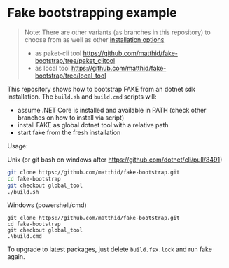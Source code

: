 # Fake bootstrapping example

> Note: There are other variants (as branches in this repository) to choose from as well as other [installation options](https://fake.build/fake-gettingstarted.html#Install-FAKE)
> - as paket-cli tool https://github.com/matthid/fake-bootstrap/tree/paket_clitool
> - as local tool https://github.com/matthid/fake-bootstrap/tree/local_tool

This repository shows how to bootstrap FAKE from an dotnet sdk installation.
The `build.sh` and `build.cmd` scripts will:
 - assume .NET Core is installed and available in PATH (check other branches on how to install via script)
 - install FAKE as global dotnet tool with a relative path
 - start fake from the fresh installation

Usage:

Unix (or git bash on windows after https://github.com/dotnet/cli/pull/8491)

```bash
git clone https://github.com/matthid/fake-bootstrap.git
cd fake-bootstrap
git checkout global_tool
./build.sh
```

Windows (powershell/cmd)

```batch
git clone https://github.com/matthid/fake-bootstrap.git
cd fake-bootstrap
git checkout global_tool
.\build.cmd
```

To upgrade to latest packages, just delete `build.fsx.lock` and run fake again.

